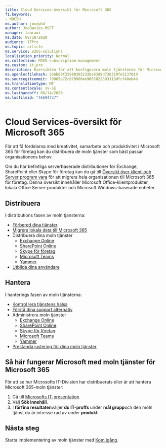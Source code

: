 ```yaml
---
title: Cloud Services-översikt för Microsoft 365
f1.keywords:
- NOCSH
ms.author: josephd
author: JoeDavies-MSFT
manager: laurawi
ms.date: 08/10/2020
audience: ITPro
ms.topic: article
ms.service: o365-solutions
localization_priority: Normal
ms.collection: M365-subscription-management
ms.custom: it-pro
description: Översikten för att konfigurera moln tjänsterna för Microsoft 365.
ms.openlocfilehash: 2b6b69f25888305232ba93d9d738319fe5137019
ms.sourcegitcommit: 79065e72c0799064e9055022393113dfcf40eb4b
ms.translationtype: MT
ms.contentlocale: sv-SE
ms.lasthandoff: 08/14/2020
ms.locfileid: "46694737"
---
```

# <a name="cloud-services-roadmap-for-microsoft-365"></a>Cloud Services-översikt för Microsoft 365

För att få fördelarna med kreativitet, samarbete och produktivitet i Microsoft 365 för företag kan du distribuera de moln tjänster som bäst passar organisationens behov.

Om du har befintliga serverbaserade distributioner för Exchange, SharePoint eller Skype för företag kan du gå till [Översikt över klient-och Server program vara](client-server-software-roadmap-microsoft-365.md) för att migrera hela organisationen till Microsoft 365 för företag. Denna översikt innehåller Microsoft Office-klientprodukter, lokala Office Server-produkter och Microsoft Windows-baserade enheter.

## <a name="deploy"></a>Distribuera

I distributions fasen av moln tjänsterna:

- [Förbered dina tjänster](configure-services-and-applications.md)
- [Migrera lokala data till Microsoft 365](migrate-data-to-office-365.md)
- Distribuera dina moln tjänster
  - [Exchange Online](https://docs.microsoft.com/Exchange/exchange-online)
  - [SharePoint Online](https://docs.microsoft.com/sharepoint/sharepoint-online)
  - [Skype för företag](https://docs.microsoft.com/SkypeForBusiness/skype-for-business-online)
  - [Microsoft Teams](https://docs.microsoft.com/MicrosoftTeams/Teams-overview)
  - [Yammer](https://support.office.com/article/e1464355-1f97-49ac-b2aa-dd320b179dbe)
- [Utbilda dina användare](https://docs.microsoft.com/office365/admin/admin-overview/get-started-with-office-365#training-resources-for-your-users)

## <a name="manage"></a>Hantera

I hanterings fasen av moln tjänsterna: 

- [Kontrol lera tjänstens hälsa](view-service-health.md)
- [Förstå dina support alternativ](https://support.office.com/article/Contact-support-for-business-products-Admin-Help-32a17ca7-6fa0-4870-8a8d-e25ba4ccfd4b)
- Administrera moln tjänster
  - [Exchange Online](https://docs.microsoft.com/Exchange/exchange-online)
  - [SharePoint Online](https://support.office.com/article/79eb0420-8cbd-4bcb-a90b-ddc7d3ab4b3a)
  - [Skype för företag](https://docs.microsoft.com/SkypeForBusiness/skype-for-business-online)
  - [Microsoft Teams](https://docs.microsoft.com//MicrosoftTeams/quality-of-experience-review-guide)
  - [Yammer](https://support.office.com/article/e1464355-1f97-49ac-b2aa-dd320b179dbe)
- [Prestanda justering för dina moln tjänster](tune-microsoft-365-performance.md)

## <a name="how-microsoft-does-cloud-services-for-microsoft-365"></a>Så här fungerar Microsoft med moln tjänster för Microsoft 365

För att se hur Microsofts IT-Division har distribuerats eller är att hantera Microsoft 365-moln tjänster:

1. Gå till [Microsofts IT-presentation](https://www.microsoft.com/itshowcase).
2. Välj **Sök innehåll**.
3. I **förfina resultaten**väljer **du IT-proffs** under **mål grupp**och den moln tjänst du är intresse rad av under **produkt**.

## <a name="next-step"></a>Nästa steg

Starta implementering av moln tjänster med [Kom igång](configure-services-and-applications.md).